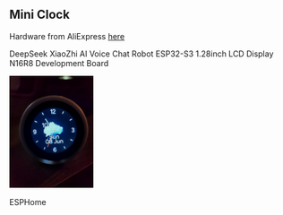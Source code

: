 




## Mini Clock

Hardware from AliExpress [here](https://www.aliexpress.com/item/1005008821384965.html?spm=a2g0o.detail.0.0.15c1ZhFaZhFaQt&productId=1005008821384965&pdp_ext_f=%7B%22tabScene%22%3A%22retail%22%2C%22sku_id%22%3A12000046816700650%2C%22origProductId%22%3A%221005008821384965%22%7D&#nav-specification)

DeepSeek XiaoZhi AI Voice Chat Robot ESP32-S3 1.28inch LCD Display N16R8 Development Board

<img src="/assets/images/mini_clock_weather.jpg" alt="Alt Text" width="150" height="200">


ESPHome

